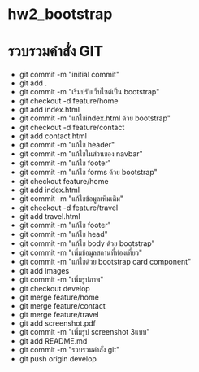 # hw2_bootstrap
# รวบรวมคำสั่ง GIT
- git commit -m "initial commit"
- git add . 
- git commit -m "เริ่มปรับเว็บไซต์เป็น bootstrap"
- git checkout -d feature/home
- git add index.html
- git commit -m "แก้ไขindex.html ด้วย bootstrap"
- git checkout -d feature/contact
- git add contact.html
- git commit -m "แก้ไข header"
- git commit -m "แก้ไขในส่วนของ navbar"
- git commit -m "แก้ไข footer"
- git commit -m "แก้ไข forms ด้วย bootstrap"
- git checkout feature/home
- git add index.html
- git commit -m "แก้ไขข้อมูลเพิ่มเติม"
- git checkout -d feature/travel
- git add travel.html
- git commit -m "แก้ไข footer"
- git commit -m "แก้ไข head"
- git commit -m "แก้ไข body ด้วย bootstrap"
- git commit -m "เพิ่มข้อมูลสถานที่ท่องเที่ยว"
- git commit -m "แก้ไขด้วย bootstrap card component"
- git add images
- git commit -m "เพิ่มรูปภาพ"
- git checkout develop
- git merge feature/home
- git merge feature/contact
- git merge feature/travel
- git add screenshot.pdf
- git commit -m "เพิ่มรูป screenshot 3แบบ"
- git add README.md
- git commit -m "รวบรวมคำสั่ง git"
- git push origin develop